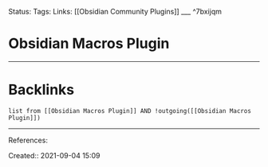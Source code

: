Status: 
Tags: 
Links: [[Obsidian Community Plugins]]
___ ^7bxijqm
# Obsidian Macros Plugin

___
# Backlinks
```dataview
list from [[Obsidian Macros Plugin]] AND !outgoing([[Obsidian Macros Plugin]])
```
___
References:

Created:: 2021-09-04 15:09
